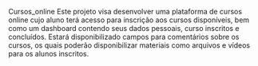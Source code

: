 Cursos_online
Este projeto visa desenvolver uma plataforma de cursos online cujo aluno terá acesso para inscrição aos cursos disponíveis, bem como um dashboard contendo seus dados pessoais, curso inscritos e concluídos. Estará disponibilizado campos para comentários sobre os cursos, os quais poderão disponibilizar materiais como arquivos e vídeos para os alunos inscritos.
